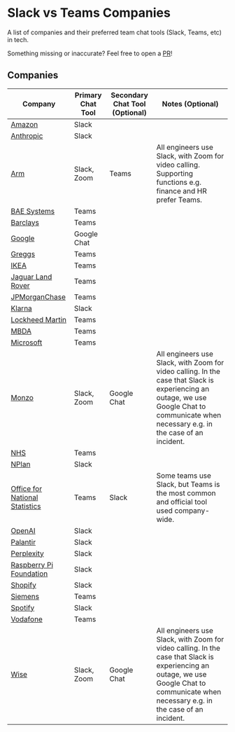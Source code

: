 # Slack vs Teams Companies
A list of companies and their preferred team chat tools (Slack, Teams, etc) in tech.

Something missing or inaccurate? Feel free to open a [PR](https://github.com/smstone0/slack-vs-teams-jobs/pulls)!

## Companies
| Company | Primary Chat Tool | Secondary Chat Tool (Optional) | Notes (Optional)
-- |-------------| -- | --
[Amazon](https://www.amazon.com/) | Slack
[Anthropic](https://www.anthropic.com/) | Slack
[Arm](https://www.arm.com/) | Slack, Zoom | Teams | All engineers use Slack, with Zoom for video calling. Supporting functions e.g. finance and HR prefer Teams.
[BAE Systems](https://www.baesystems.com/en) | Teams
[Barclays](https://www.barclays.co.uk/) | Teams
[Google](https://about.google/) | Google Chat
[Greggs](https://www.greggs.com/) | Teams
[IKEA](https://www.ikea.com/) | Teams
[Jaguar Land Rover](https://www.jlr.com/) | Teams
[JPMorganChase](https://www.jpmorganchase.com/) | Teams
[Klarna](https://www.klarna.com/) | Slack
[Lockheed Martin](https://www.lockheedmartin.com/) | Teams
[MBDA](https://www.mbda-systems.com/) | Teams
[Microsoft](https://www.microsoft.com/) | Teams
[Monzo](https://monzo.com/) | Slack, Zoom | Google Chat | All engineers use Slack, with Zoom for video calling. In the case that Slack is experiencing an outage, we use Google Chat to communicate when necessary e.g. in the case of an incident.
[NHS](https://www.nhs.uk/) | Teams
[NPlan](https://www.nplan.io/) | Slack
[Office for National Statistics](https://www.ons.gov.uk/) | Teams | Slack | Some teams use Slack, but Teams is the most common and official tool used company-wide.
[OpenAI](https://openai.com/) | Slack
[Palantir](https://www.palantir.com/) | Slack
[Perplexity](https://www.perplexity.ai/) | Slack
[Raspberry Pi Foundation](https://www.raspberrypi.org/) | Slack
[Shopify](https://www.shopify.com/uk) | Slack
[Siemens](https://www.siemens.com/global/en.html) | Teams
[Spotify](https://open.spotify.com/) | Slack
[Vodafone](https://vodafone.com) | Teams
[Wise](https://wise.com/) | Slack, Zoom | Google Chat | All engineers use Slack, with Zoom for video calling. In the case that Slack is experiencing an outage, we use Google Chat to communicate when necessary e.g. in the case of an incident.
